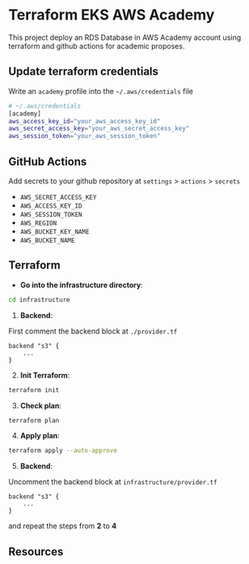 # Terraform EKS AWS Academy

This project deploy an RDS Database in AWS Academy account using terraform and github actions for academic proposes.

## Update terraform credentials

Write an `academy` profile into the `~/.aws/credentials` file

```sh
# ~/.aws/credentials
[academy]
aws_access_key_id="your_aws_access_key_id"
aws_secret_access_key="your_aws_secret_access_key"
aws_session_token="your_aws_session_token"
```

## GitHub Actions

Add secrets to your github repository at `settings` > `actions` > `secrets`

- `AWS_SECRET_ACCESS_KEY`
- `AWS_ACCESS_KEY_ID`
- `AWS_SESSION_TOKEN`
- `AWS_REGION`
- `AWS_BUCKET_KEY_NAME`
- `AWS_BUCKET_NAME`

## Terraform

- **Go into the infrastructure directory**:

```sh
cd infrastructure
```

1. **Backend**:

First comment the backend block at `./provider.tf`

```hcl
backend "s3" {
    ...
}
```

2. **Init Terraform**:

```sh
terraform init
```

3. **Check plan**:

```sh
terraform plan
```

4. **Apply plan**:

```sh
terraform apply --auto-approve
```

5.  **Backend**:

Uncomment the backend block at `infrastructure/provider.tf`

```hcl
backend "s3" {
    ...
}
```

and repeat the steps from **2** to **4**

## Resources

